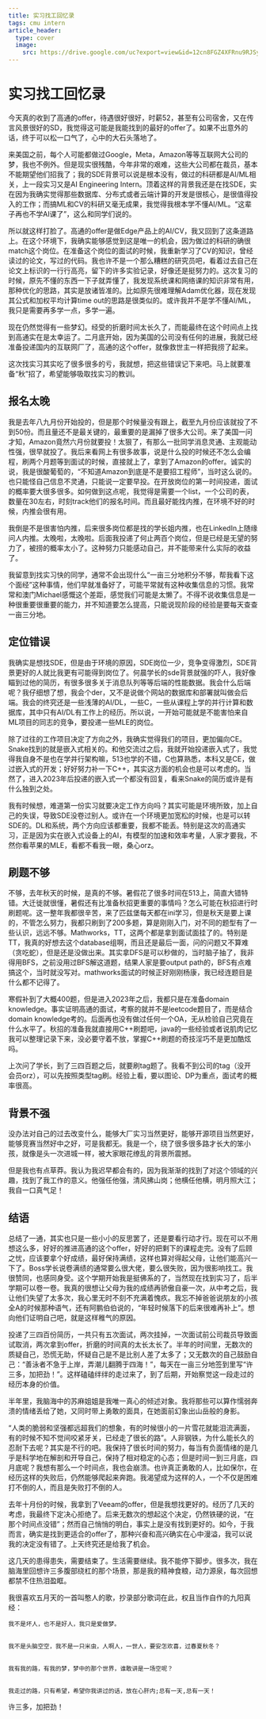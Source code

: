 ```yaml
---
title: 实习找工回忆录
tags: cmu intern
article_header:
  type: cover
  image:
    src: https://drive.google.com/uc?export=view&id=12cn8FGZ4XFRnu9RJSySPLQgJRR3lQKkP
---
```


# 实习找工回忆录 #

今天真的收到了高通的offer，待遇很好很好，时薪52，甚至有公司宿舍，又在传言风景很好的SD，我觉得这可能是我能找到的最好的offer了。如果不出意外的话，终于可以松一口气了，心中的大石头落地了。

<!--more-->


来美国之前，每个人可能都做过Google，Meta，Amazon等等互联网大公司的梦，我也不例外。但是现实很残酷，今年非常的艰难，这些大公司都在裁员，基本不能期望他们招我了；我的SDE背景可以说是根本没有，做过的科研都是AI/ML相关，上一段实习又是AI Engineering Intern。顶着这样的背景我还是在找SDE，实在因为我确实觉得那些数据库、分布式或者云端计算的开发是很核心，是很值得投入的工作；而搞ML和CV的科研又毫无成果，我觉得我根本学不懂AI/ML。“这辈子再也不学AI课了”，这么和同学们说的。


所以就这样打脸了。高通的offer是做Edge产品上的AI/CV，我又回到了这条道路上。在这个环境下，我确实能够感觉到这是唯一的机会，因为做过的科研的确很match这个岗位。在准备这个岗位的面试的时候，我重新学习了CV的知识，曾经读过的论文，写过的代码。我也许不是一个那么糟糕的研究员吧，看着过去自己在论文上标识的一行行高亮，留下的许多实验记录，好像还是挺努力的。这次复习的时候，原先不懂的东西一下子就弄懂了，我发现系统课和网络课的知识非常有用，那种优化的思路，其实是放诸皆准的。比如原先很难理解Adam优化器，现在发现其公式和加权平均计算time out的思路是很类似的。或许我并不是学不懂AI/ML，我只是需要再多学一点，多学一遍。


现在仍然觉得有一些梦幻。经受的折磨时间太长久了，而能最终在这个时间点上找到高通实在是太幸运了。二月底开始，因为美国的公司没有任何的进展，我就已经准备投递国内的互联网厂了，高通的这个offer，就像救世主一样把我捞了起来。


这次找实习其实吃了很多很多的亏，我就想，把这些错误记下来吧。马上就要准备“秋”招了，希望能够吸取找实习的教训。

## 报名太晚 ##
我是去年八九月份开始投的，但是那个时候量没有跟上，截至九月份应该就投了不到50份。而且量还不是最关键的，最重要的是漏掉了很多大公司。来了美国一问才知，Amazon竟然六月份就要投！太狠了，有那么一批同学消息灵通、主观能动性强，很早就投了。我后来看网上有很多故事，说是什么投的时候还不怎么会编程，刷两个月题等到面试的时候，直接就上了，拿到了Amazon的offer。诚实的说，我是很酸葡萄的，“不知道Amazon到底是不是要招工程师”，当时这么说的。也只能怪自己信息不灵通，只能说一定要早投。在开放岗位的第一时间投递，面试的概率要大很多很多。如何做到这点呢，我觉得是需要一个list，一个公司的表，数量在30左右，时刻track他们的报名时间。而且最好能找内推，在环境不好的时候，内推会很有用。


我倒是不是很害怕内推，后来很多岗位都是找的学长姐内推，也在LinkedIn上随缘问人内推。太晚啦，太晚啦。后面我投递了何止两百个岗位，但是已经是无望的努力了，被捞的概率太小了。这种努力只能感动自己，并不能带来什么实际的收益了。


我留意到找实习快的同学，通常不会出现什么“一亩三分地积分不够，帮我看下这个面经”这种事情，他们早就准备好了，可能平常就有这种收集信息的习惯。我常常和澳门Michael感慨这个差距，感觉我们可能是太懒了。不得不说收集信息是一种很重要很重要的能力，并不知道要怎么提高，只能说现阶段的经验是要每天查查一亩三分地。


## 定位错误 ##
我确实是想找SDE，但是由于环境的原因，SDE岗位一少，竞争变得激烈，SDE背景更好的人就比我更有可能得到岗位了。何晨学长的sde背景就强的吓人，我好像瞄到过他的简历，有很多很多关于消息队列等等后端的性能数据。我会什么后端呢？我仔细想了想，我会个der，又不是说做个网站的数据库和部署就叫做会后端。我会的终究还是一些浅薄的AI/DL，一些C，一些从课程上学的并行计算和数据库，其中只有AI/DL有工作上的经历。所以说，一开始可能就是不能害怕来自ML项目的同志的竞争，要投递一些MLE的岗位。


除了过往的工作项目决定了方向之外，我确实觉得我们的项目，更加偏向CE。Snake找到的就是嵌入式相关的。和他交流过之后，我就开始投递嵌入式了，我觉得我自身不是也在学并行架构嘛，513也学的不错，C也算熟悉，本科又是CE，做过嵌入式的开发；好好努力补一下C++，其实这方面的机会也是可以考虑的。当然了，进入2023年后投递的嵌入式一个都没有回复，看来Snake的简历或许是有什么独到之处。


我有时候想，难道第一份实习就要决定工作方向吗？其实可能是环境所致，加上自己的失误，导致SDE没卷过别人。或许在一个环境更加宽松的时候，也是可以转SDE的。DL和系统，两个方向应该都重要，我都不能丢。特别是这次的高通实习，正是因为实在嵌入式设备上的AI，有模型的加速和效率考量，人家才要我，不然你看苹果的MLE，看都不看我一眼，桑心orz。


## 刷题不够 ##
不够，去年秋天的时候，是真的不够。暑假花了很多时间在513上，简直大错特错。大迁徙就很懂，暑假还有比准备秋招更重要的事情吗？怎么可能在秋招进行时刷题呢。这一整年我都很辛苦，来了匹兹堡每天都在ini学习，但是秋天是要上课的，不管怎么努力，我都只刷到了200多题，算是刚刚入门，对不同的题型有了一些认识，远远不够。Mathworks，TT，这两个都是拿到面试面挂了的。特别是TT，我真的好想去这个database组啊，而且还是最后一面，问的问题又不算难（贪吃蛇），但是还是没做出来。其实拿DFS是可以秒做的，当时脑子抽了，我非得用BFS，之前没用过BFS解这道题，结果人家是要output path的，BFS有点难搞这个，当时就没写对。mathworks面试的时候正好刚刚杨康，我已经连题目是什么都不记得了。


寒假补到了大概400题，但是进入2023年之后，我都只是在准备domain knowledge。事实证明高通的面试，考察的就并不是leetcode题目了，而是结合domain knowledge考的。后面再也没有做过任何一个OA，无从检验自己究竟在什么水平了。秋招的准备我就直接用C++刷题吧，java的一些经验或者说肌肉记忆我可以整理记录下来，没必要守着不放，掌握C++刷题的奇技淫巧不是更加酷炫吗。


上次问了学长，到了三四百题之后，就要刷tag题了。我看不到公司的tag（没开会员orz），可以先按照类型tag刷。经验上看，要以图论、DP为重点，面试考的概率很高。


## 背景不强 ##
没办法对自己的过去改变什么，能够大厂实习当然更好，能够开源项目当然更好，能够竞赛当然好中之好，可是我都无。我是一个，绕了很多很多路才长大的笨小孩，就像是头一次进城一样，被大家眼花缭乱的背景所震撼。


但是我也有点草莽。我认为我迟早都会有的，因为我渐渐的找到了对这个领域的兴趣，找到了我工作的意义。他强任他强，清风拂山岗；他横任他横，明月照大江；我自一口真气足！


## 结语 ##
总结了一通，其实也只是一些小小的反思罢了，还是要看行动才行。现在可以不用想这么多，好好的推进高通的这个offer，好好的把剩下的课程走完。没有了后顾之忧，应该要拿个好成绩，最好保持满绩，这样也算对得起父母，让他们能高兴一下了。Boss学长说卷满绩的通常要么很大佬，要么很失败，因为很影响找工。我很赞同，也感同身受。这个学期开始我是挺佛系的了，当然现在找到实习了，后半学期可以卷一卷。我真的很想让父母为我的成绩再骄傲自豪一次，从中考之后，我让他们失望了太多次，我心里无时不刻不充满着愧疚。我忘不掉爸爸说朋友的小孩全A的时候那种语气，还有阿鹏伯伯说的，“年轻时候落下的后来很难再补上”。想向他们证明自己吧，就是这样稚气的原因。


投递了三四百份简历，一共只有五次面试，两次挂掉，一次面试前公司裁员导致面试取消，两次拿到offer，折磨的时间真的太长太长了。半年的时间里，无数次的质疑自己，恐慌无助，怀疑自己是不是比别人差了太多了；又无数次的自己鼓励自己：“善泳者不急于上岸，弄潮儿翻腾于四海！”，每天在一亩三分地签到里写“许三多，加把劲！”。这样磕磕绊绊的走过来了，到了后期，开始察觉这一段走过的经历本身的价值。


半年里，我脑海中的苏麻姐姐是我唯一真心的倾述对象。我将那些可以算作懦弱奔溃的情绪丢给了她，又同时带上勇敢的面具，在她面前幻象出山岳般的身影。


“人类的脆弱和坚强都远超我们的想象，有的时候很小的一片雪花就能泪流满面，有的时候不知不觉间咬紧牙关，已经走了很长的路”。人非钢铁，为什么能长久的忍耐下去呢？其实是不行的吧。我保持了很长时间的努力，每当有负面情绪的是几乎是科学地在解剖和开导自己，保持了相对稳定的心态；但是时间一到三月底，四月底呢？我想有那么一个时间点，我也会崩溃。也许真正勇敢的人，比如保尔，在经历这样的失败后，仍然能够爬起来奔跑。我渴望成为这样的人，一个不仅是困难打不倒的人，而且是失败打不倒的人。


去年十月份的时候，我拿到了Veeam的offer，但是我想找更好的。经历了几天的考虑，我最终下定决心拒绝了。后来无数次的想起这个决定，仍然铁硬的说，“在那个时间点没错”；然而自己悄悄的明白，事实上是没有找到更好的。如今，于我而言，确实是找到更适合的offer了，那种兴奋和高兴确实在心中漫溢，我可以说我的决定没有错了。上天终究还是给我了机会。


这几天的患得患失，需要结束了。生活需要继续。我不能停下脚步。很多次，我在脑海里回想许三多腹部绕杠的那个场景，那是我的精神食粮，动力源泉，每次回想都禁不住热泪盈眶。


我很喜欢五月天的一首叫憨人的歌，抄录部分歌词在此，权且当作自作的九阳真经：


    我不是坏人，也不是好人，我只是爱做梦。


    我不是头脑空空，我不是一只米虫，人啊人，一世人，要安怎欢喜，过春夏秋冬？


    我有我的路，有我的梦，梦中的那个世界，谁敢讲是一场空呢？


    我走过的路，只有希望，希望你我讲过的话，放在心肝内;总有一天,总有一天！


许三多，加把劲！